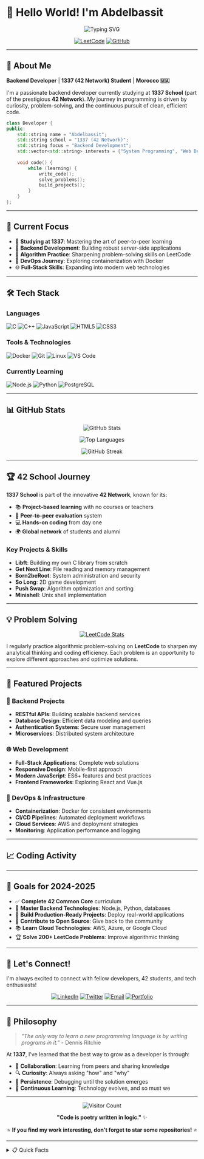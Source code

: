 # 👋 Hello World! I'm Abdelbassit

<div align="center">
  
![Typing SVG](https://readme-typing-svg.demolab.com?font=Fira+Code&weight=600&size=28&duration=4000&pause=1000&color=00D4FF&center=true&vCenter=true&width=600&lines=Backend+Developer+%F0%9F%92%BB;42+Network+Student+%F0%9F%8E%93;Problem+Solver+%F0%9F%A7%A9;Code+Enthusiast+%F0%9F%9A%80)


[![LeetCode](https://img.shields.io/badge/LeetCode-FFA116?style=for-the-badge&logo=leetcode&logoColor=white)](https://leetcode.com/abdelbassat_00)
[![GitHub](https://img.shields.io/badge/GitHub-181717?style=for-the-badge&logo=github&logoColor=white)](https://github.com/Xylar-99)

</div>

---

## 🚀 About Me

**Backend Developer** | **1337 (42 Network) Student** | **Morocco 🇲🇦**

I'm a passionate backend developer currently studying at **1337 School** (part of the prestigious **42 Network**). My journey in programming is driven by curiosity, problem-solving, and the continuous pursuit of clean, efficient code.

```cpp
class Developer {
public:
    std::string name = "Abdelbassit";
    std::string school = "1337 (42 Network)";
    std::string focus = "Backend Development";
    std::vector<std::string> interests = {"System Programming", "Web Development", "DevOps"};
    
    void code() {
        while (learning) {
            write_code();
            solve_problems();
            build_projects();
        }
    }
};
```

---

## 🎯 Current Focus

- 🏫 **Studying at 1337**: Mastering the art of peer-to-peer learning
- 💼 **Backend Development**: Building robust server-side applications
- 🧠 **Algorithm Practice**: Sharpening problem-solving skills on LeetCode
- 🐳 **DevOps Journey**: Exploring containerization with Docker
- 🌐 **Full-Stack Skills**: Expanding into modern web technologies

---

## 🛠️ Tech Stack

### Languages
![C](https://img.shields.io/badge/C-00599C?style=for-the-badge&logo=c&logoColor=white)
![C++](https://img.shields.io/badge/C++-00599C?style=for-the-badge&logo=c%2B%2B&logoColor=white)
![JavaScript](https://img.shields.io/badge/JavaScript-F7DF1E?style=for-the-badge&logo=javascript&logoColor=black)
![HTML5](https://img.shields.io/badge/HTML5-E34F26?style=for-the-badge&logo=html5&logoColor=white)
![CSS3](https://img.shields.io/badge/CSS3-1572B6?style=for-the-badge&logo=css3&logoColor=white)

### Tools & Technologies
![Docker](https://img.shields.io/badge/Docker-2496ED?style=for-the-badge&logo=docker&logoColor=white)
![Git](https://img.shields.io/badge/Git-F05032?style=for-the-badge&logo=git&logoColor=white)
![Linux](https://img.shields.io/badge/Linux-FCC624?style=for-the-badge&logo=linux&logoColor=black)
![VS Code](https://img.shields.io/badge/VS%20Code-007ACC?style=for-the-badge&logo=visual-studio-code&logoColor=white)

### Currently Learning
![Node.js](https://img.shields.io/badge/Node.js-339933?style=for-the-badge&logo=nodedotjs&logoColor=white)
![Python](https://img.shields.io/badge/Python-3776AB?style=for-the-badge&logo=python&logoColor=white)
![PostgreSQL](https://img.shields.io/badge/PostgreSQL-316192?style=for-the-badge&logo=postgresql&logoColor=white)

---

## 📊 GitHub Stats

<div align="center">
  
![GitHub Stats](https://github-readme-stats.vercel.app/api?username=Xylar-99&show_icons=true&theme=tokyonight&hide_border=true&count_private=true)

![Top Languages](https://github-readme-stats.vercel.app/api/top-langs/?username=Xylar-99&layout=compact&theme=tokyonight&hide_border=true)

![GitHub Streak](https://github-readme-streak-stats.herokuapp.com/?user=Xylar-99&theme=tokyonight&hide_border=true)

</div>

---

## 🏆 42 School Journey

**1337 School** is part of the innovative **42 Network**, known for its:
- 📚 **Project-based learning** with no courses or teachers
- 🤝 **Peer-to-peer evaluation** system
- 💻 **Hands-on coding** from day one
- 🌍 **Global network** of students and alumni

### Key Projects & Skills
- **Libft**: Building my own C library from scratch
- **Get Next Line**: File reading and memory management
- **Born2beRoot**: System administration and security
- **So Long**: 2D game development
- **Push Swap**: Algorithm optimization and sorting
- **Minishell**: Unix shell implementation

---

## 💡 Problem Solving

<div align="center">

[![LeetCode Stats](https://leetcode-badge-sage.vercel.app/abdelbassat_00?theme=dark)](https://leetcode.com/abdelbassat_00)

</div>

I regularly practice algorithmic problem-solving on **LeetCode** to sharpen my analytical thinking and coding efficiency. Each problem is an opportunity to explore different approaches and optimize solutions.

---

## 🌟 Featured Projects

### 🔧 Backend Projects
- **RESTful APIs**: Building scalable backend services
- **Database Design**: Efficient data modeling and queries
- **Authentication Systems**: Secure user management
- **Microservices**: Distributed system architecture

### 🌐 Web Development
- **Full-Stack Applications**: Complete web solutions
- **Responsive Design**: Mobile-first approach
- **Modern JavaScript**: ES6+ features and best practices
- **Frontend Frameworks**: Exploring React and Vue.js

### 🐳 DevOps & Infrastructure
- **Containerization**: Docker for consistent environments
- **CI/CD Pipelines**: Automated deployment workflows
- **Cloud Services**: AWS and deployment strategies
- **Monitoring**: Application performance and logging

---

## 📈 Coding Activity

<!--START_SECTION:waka-->
<!--END_SECTION:waka-->

---

## 🎯 Goals for 2024-2025

- ✅ **Complete 42 Common Core** curriculum
- 🎯 **Master Backend Technologies**: Node.js, Python, databases
- 🚀 **Build Production-Ready Projects**: Deploy real-world applications
- 🤝 **Contribute to Open Source**: Give back to the community
- 📚 **Learn Cloud Technologies**: AWS, Azure, or Google Cloud
- 🏆 **Solve 200+ LeetCode Problems**: Improve algorithmic thinking

---

## 🤝 Let's Connect!

I'm always excited to connect with fellow developers, 42 students, and tech enthusiasts!

<div align="center">

[![LinkedIn](https://img.shields.io/badge/LinkedIn-0A66C2?style=for-the-badge&logo=linkedin&logoColor=white)](https://linkedin.com/in/yourprofile)
[![Twitter](https://img.shields.io/badge/Twitter-1DA1F2?style=for-the-badge&logo=twitter&logoColor=white)](https://twitter.com/yourhandle)
[![Email](https://img.shields.io/badge/Email-EA4335?style=for-the-badge&logo=gmail&logoColor=white)](mailto:your.email@example.com)
[![Portfolio](https://img.shields.io/badge/Portfolio-FF5722?style=for-the-badge&logo=firefox&logoColor=white)](https://yourportfolio.com)

</div>

---

## 💭 Philosophy

> *"The only way to learn a new programming language is by writing programs in it."* - Dennis Ritchie

At **1337**, I've learned that the best way to grow as a developer is through:
- 🤝 **Collaboration**: Learning from peers and sharing knowledge
- 🔍 **Curiosity**: Always asking "how" and "why"
- 💪 **Persistence**: Debugging until the solution emerges
- 📖 **Continuous Learning**: Technology evolves, and so must we

---

<div align="center">

![Visitor Count](https://visitor-badge.laobi.icu/badge?page_id=Xylar-99.Xylar-99)

**"Code is poetry written in logic."** ✨

⭐ **If you find my work interesting, don't forget to star some repositories!** ⭐

</div>

---

<details>
<summary>📋 Quick Facts</summary>
<br>

- 🎓 **Education**: 1337 School (42 Network)
- 🌍 **Location**: Morocco
- 💻 **Primary Languages**: C, C++, JavaScript
- 🎯 **Focus**: Backend Development
- 🏆 **LeetCode**: Active problem solver
- 🚀 **Always**: Learning something new

</details>
